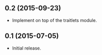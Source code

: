 0.2 (2015-09-23)
----------------

- Implement on top of the traitlets module.

0.1 (2015-07-05)
----------------

- Initial release.
